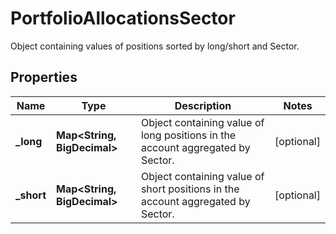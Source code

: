 

# PortfolioAllocationsSector

Object containing values of positions sorted by long/short and Sector.

## Properties

| Name | Type | Description | Notes |
|------------ | ------------- | ------------- | -------------|
|**_long** | **Map&lt;String, BigDecimal&gt;** | Object containing value of long positions in the account aggregated by Sector. |  [optional] |
|**_short** | **Map&lt;String, BigDecimal&gt;** | Object containing value of short positions in the account aggregated by Sector. |  [optional] |



